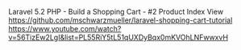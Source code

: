 Laravel 5.2 PHP - Build a Shopping Cart - #2 Product Index View https://github.com/mschwarzmueller/laravel-shopping-cart-tutorial https://www.youtube.com/watch?v=56TizEw2LgI&list=PL55RiY5tL51qUXDyBqx0mKVOhLNFwwxvH
